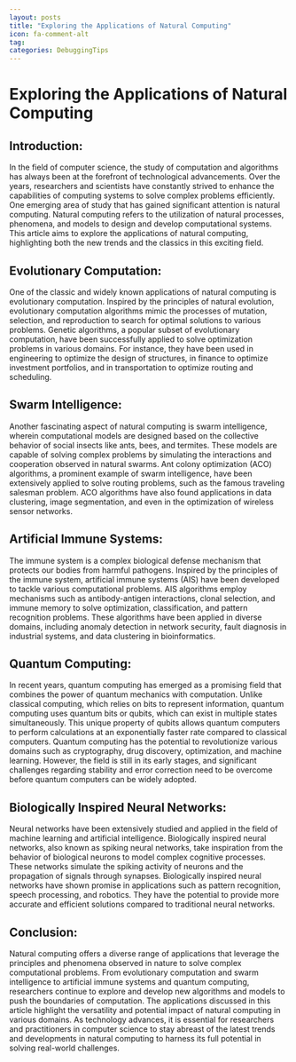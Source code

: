 ```yaml
---
layout: posts
title: "Exploring the Applications of Natural Computing"
icon: fa-comment-alt
tag:      
categories: DebuggingTips
---
```



# Exploring the Applications of Natural Computing

## Introduction:

In the field of computer science, the study of computation and algorithms has always been at the forefront of technological advancements. Over the years, researchers and scientists have constantly strived to enhance the capabilities of computing systems to solve complex problems efficiently. One emerging area of study that has gained significant attention is natural computing. Natural computing refers to the utilization of natural processes, phenomena, and models to design and develop computational systems. This article aims to explore the applications of natural computing, highlighting both the new trends and the classics in this exciting field.

## Evolutionary Computation:

One of the classic and widely known applications of natural computing is evolutionary computation. Inspired by the principles of natural evolution, evolutionary computation algorithms mimic the processes of mutation, selection, and reproduction to search for optimal solutions to various problems. Genetic algorithms, a popular subset of evolutionary computation, have been successfully applied to solve optimization problems in various domains. For instance, they have been used in engineering to optimize the design of structures, in finance to optimize investment portfolios, and in transportation to optimize routing and scheduling.

## Swarm Intelligence:

Another fascinating aspect of natural computing is swarm intelligence, wherein computational models are designed based on the collective behavior of social insects like ants, bees, and termites. These models are capable of solving complex problems by simulating the interactions and cooperation observed in natural swarms. Ant colony optimization (ACO) algorithms, a prominent example of swarm intelligence, have been extensively applied to solve routing problems, such as the famous traveling salesman problem. ACO algorithms have also found applications in data clustering, image segmentation, and even in the optimization of wireless sensor networks.

## Artificial Immune Systems:

The immune system is a complex biological defense mechanism that protects our bodies from harmful pathogens. Inspired by the principles of the immune system, artificial immune systems (AIS) have been developed to tackle various computational problems. AIS algorithms employ mechanisms such as antibody-antigen interactions, clonal selection, and immune memory to solve optimization, classification, and pattern recognition problems. These algorithms have been applied in diverse domains, including anomaly detection in network security, fault diagnosis in industrial systems, and data clustering in bioinformatics.

## Quantum Computing:

In recent years, quantum computing has emerged as a promising field that combines the power of quantum mechanics with computation. Unlike classical computing, which relies on bits to represent information, quantum computing uses quantum bits or qubits, which can exist in multiple states simultaneously. This unique property of qubits allows quantum computers to perform calculations at an exponentially faster rate compared to classical computers. Quantum computing has the potential to revolutionize various domains such as cryptography, drug discovery, optimization, and machine learning. However, the field is still in its early stages, and significant challenges regarding stability and error correction need to be overcome before quantum computers can be widely adopted.

## Biologically Inspired Neural Networks:

Neural networks have been extensively studied and applied in the field of machine learning and artificial intelligence. Biologically inspired neural networks, also known as spiking neural networks, take inspiration from the behavior of biological neurons to model complex cognitive processes. These networks simulate the spiking activity of neurons and the propagation of signals through synapses. Biologically inspired neural networks have shown promise in applications such as pattern recognition, speech processing, and robotics. They have the potential to provide more accurate and efficient solutions compared to traditional neural networks.

## Conclusion:

Natural computing offers a diverse range of applications that leverage the principles and phenomena observed in nature to solve complex computational problems. From evolutionary computation and swarm intelligence to artificial immune systems and quantum computing, researchers continue to explore and develop new algorithms and models to push the boundaries of computation. The applications discussed in this article highlight the versatility and potential impact of natural computing in various domains. As technology advances, it is essential for researchers and practitioners in computer science to stay abreast of the latest trends and developments in natural computing to harness its full potential in solving real-world challenges.